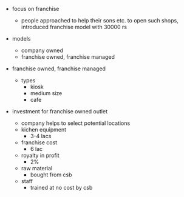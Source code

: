 - focus on franchise
    - people approached to help their sons etc. to open such shops, introduced franchise model with 30000 rs

- models
    - company owned
    - franchise owned, franchise managed

- franchise owned, franchise managed
    - types
        - kiosk
        - medium size
        - cafe

- investment for franchise owned outlet
    - company helps to select potential locations
    - kichen equipment
        - 3-4 lacs
    - franchise cost
        - 6 lac
    - royalty in profit
        - 2%
    - raw material
        - bought from csb
    - staff
        - trained at no cost by csb
